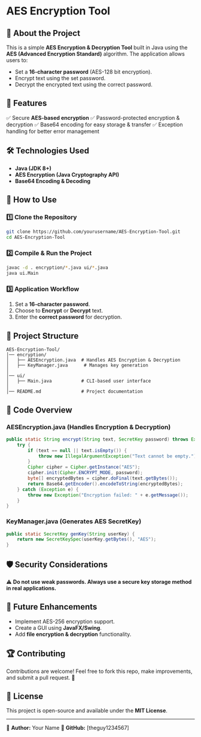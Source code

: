 # AES Encryption Tool

## 🔐 About the Project
This is a simple **AES Encryption & Decryption Tool** built in Java using the **AES (Advanced Encryption Standard)** algorithm. The application allows users to:
- Set a **16-character password** (AES-128 bit encryption).
- Encrypt text using the set password.
- Decrypt the encrypted text using the correct password.

## 📌 Features
✅ Secure **AES-based encryption**
✅ Password-protected encryption & decryption
✅ Base64 encoding for easy storage & transfer
✅ Exception handling for better error management

## 🛠️ Technologies Used
- **Java (JDK 8+)**
- **AES Encryption (Java Cryptography API)**
- **Base64 Encoding & Decoding**

## 🚀 How to Use
### 1️⃣ Clone the Repository
```bash
git clone https://github.com/yourusername/AES-Encryption-Tool.git
cd AES-Encryption-Tool
```

### 2️⃣ Compile & Run the Project
```bash
javac -d . encryption/*.java ui/*.java
java ui.Main
```

### 3️⃣ Application Workflow
1. Set a **16-character password**.
2. Choose to **Encrypt** or **Decrypt** text.
3. Enter the **correct password** for decryption.

## 📂 Project Structure
```
AES-Encryption-Tool/
│── encryption/
│   ├── AESEncryption.java  # Handles AES Encryption & Decryption
│   ├── KeyManager.java      # Manages key generation
│
│── ui/
│   ├── Main.java           # CLI-based user interface
│
│── README.md               # Project documentation
```

## 📝 Code Overview
### **AESEncryption.java** (Handles Encryption & Decryption)
```java
public static String encrypt(String text, SecretKey password) throws Exception {
    try {
        if (text == null || text.isEmpty()) {
            throw new IllegalArgumentException("Text cannot be empty.");
        }
        Cipher cipher = Cipher.getInstance("AES");
        cipher.init(Cipher.ENCRYPT_MODE, password);
        byte[] encryptedBytes = cipher.doFinal(text.getBytes());
        return Base64.getEncoder().encodeToString(encryptedBytes);
    } catch (Exception e) {
        throw new Exception("Encryption failed: " + e.getMessage());
    }
}
```

### **KeyManager.java** (Generates AES SecretKey)
```java
public static SecretKey genKey(String userKey) {
    return new SecretKeySpec(userKey.getBytes(), "AES");
}
```

## 🛡️ Security Considerations
⚠️ **Do not use weak passwords. Always use a secure key storage method in real applications.**

## 📌 Future Enhancements
- Implement AES-256 encryption support.
- Create a GUI using **JavaFX/Swing**.
- Add **file encryption & decryption** functionality.

## 🏆 Contributing
Contributions are welcome! Feel free to fork this repo, make improvements, and submit a pull request. 🚀

## 📜 License
This project is open-source and available under the **MIT License**.

---
📌 **Author:** Your Name
📌 **GitHub:** [theguy1234567]

